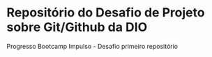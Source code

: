 # Repositório do Desafio de Projeto sobre Git/Github da DIO
Progresso Bootcamp Impulso - Desafio primeiro repositório
